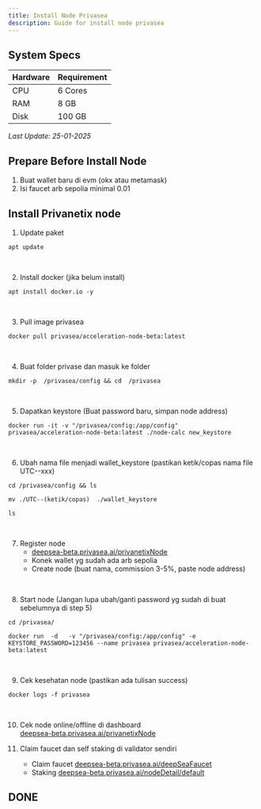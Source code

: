 ```yaml
---
title: Install Node Privasea
description: Guide for install node privasea
---
```


## System Specs
| Hardware  |	Requirement |
|-----------|---------------|
| CPU	    | 6 Cores       |
| RAM	    | 8 GB          |
| Disk      | 100 GB        |

<i>Last Update: 25-01-2025</i>

## Prepare Before Install Node
1. Buat wallet baru di evm (okx atau metamask)
2. Isi faucet arb sepolia minimal 0.01

## Install Privanetix node
1. Update paket

```
apt update
```
</br>

2. Install docker (jika belum install)

```
apt install docker.io -y
```
</br>

3. Pull image privasea

```
docker pull privasea/acceleration-node-beta:latest
```
</br>

4. Buat folder privase dan masuk ke folder

```
mkdir -p  /privasea/config && cd  /privasea
```
</br>

5.  Dapatkan keystore (Buat password baru, simpan node address)

```
docker run -it -v "/privasea/config:/app/config" privasea/acceleration-node-beta:latest ./node-calc new_keystore
```
</br>

6. Ubah nama file menjadi wallet_keystore (pastikan ketik/copas nama file UTC--xxx)

```
cd /privasea/config && ls
```

```
mv ./UTC--(ketik/copas)  ./wallet_keystore
```

```
ls
```
</br>

7. Register node
   - <a href="https://deepsea-beta.privasea.ai/privanetixNode" target="_blank" rel="noopener noreferrer">deepsea-beta.privasea.ai/privanetixNode</a> 
   - Konek wallet yg sudah ada arb sepolia
   - Create node (buat nama, commission 3-5%, paste node address)
</br>

8. Start node (Jangan lupa ubah/ganti password yg sudah di buat sebelumnya di step 5)

```
cd /privasea/
```

```
docker run  -d   -v "/privasea/config:/app/config" -e KEYSTORE_PASSWORD=123456 --name privasea privasea/acceleration-node-beta:latest
```
</br>

9. Cek kesehatan node (pastikan ada tulisan success)

```
docker logs -f privasea
```
</br>

10. Cek node online/offline di dashboard  
<a href="https://deepsea-beta.privasea.ai/privanetixNode" target="_blank" rel="noopener noreferrer">deepsea-beta.privasea.ai/privanetixNode</a> 

11. Claim faucet dan self staking di validator sendiri  
    - Claim faucet <a href="https://deepsea-beta.privasea.ai/deepSeaFaucet" target="_blank" rel="noopener noreferrer">deepsea-beta.privasea.ai/deepSeaFaucet</a>
    - Staking <a href="https://deepsea-beta.privasea.ai/nodeDetail/default" target="_blank" rel="noopener noreferrer">deepsea-beta.privasea.ai/nodeDetail/default</a>


<h2>DONE</h2>
<head>
<!-- Google tag (gtag.js) -->
<script async src="https://www.googletagmanager.com/gtag/js?id=G-4WB2W24M31"></script>
<script>
  window.dataLayer = window.dataLayer || [];
  function gtag(){dataLayer.push(arguments);}
  gtag('js', new Date());
  gtag('config', 'G-4WB2W24M31');
</script>
</head>